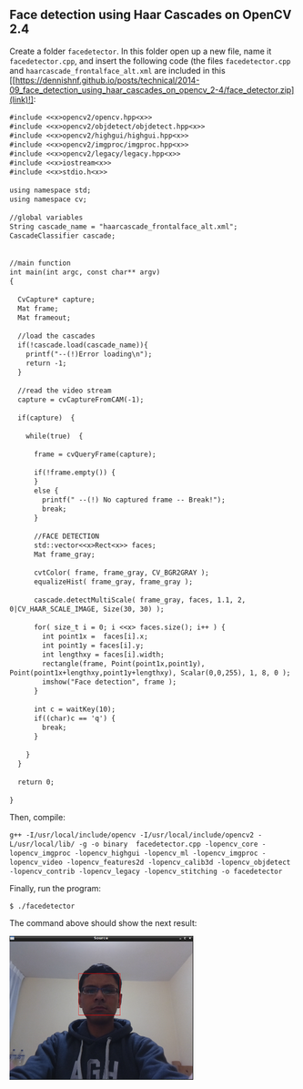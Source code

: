 
## Face detection using Haar Cascades on OpenCV 2.4 ##

Create a folder ```facedetector```. In this folder open up a new file, name it ```facedetector.cpp```, and insert the following code (the files ```facedetector.cpp``` and ```haarcascade_frontalface_alt.xml``` are included in this [[https://dennishnf.github.io/posts/technical/2014-09_face_detection_using_haar_cascades_on_opencv_2-4/face_detector.zip](link)!]:

```
#include <<x>opencv2/opencv.hpp<x>>
#include <<x>opencv2/objdetect/objdetect.hpp<x>>
#include <<x>opencv2/highgui/highgui.hpp<x>>
#include <<x>opencv2/imgproc/imgproc.hpp<x>>
#include <<x>opencv2/legacy/legacy.hpp<x>>
#include <<x>iostream<x>>
#include <<x>stdio.h<x>>
     
using namespace std;
using namespace cv;
     
//global variables
String cascade_name = "haarcascade_frontalface_alt.xml";
CascadeClassifier cascade;
     
     
//main function
int main(int argc, const char** argv)
{
     
  CvCapture* capture;
  Mat frame;
  Mat frameout;
    
  //load the cascades
  if(!cascade.load(cascade_name)){
    printf("--(!)Error loading\n"); 
    return -1; 
  }
     
  //read the video stream
  capture = cvCaptureFromCAM(-1);
    
  if(capture)  {
     
    while(true)  {
       
      frame = cvQueryFrame(capture);
      
      if(!frame.empty()) {
      }
      else {
        printf(" --(!) No captured frame -- Break!"); 
        break;
      }
      
      //FACE DETECTION
      std::vector<<x>Rect<x>> faces;
      Mat frame_gray;
      
      cvtColor( frame, frame_gray, CV_BGR2GRAY );
      equalizeHist( frame_gray, frame_gray );
      
      cascade.detectMultiScale( frame_gray, faces, 1.1, 2, 0|CV_HAAR_SCALE_IMAGE, Size(30, 30) );
      
      for( size_t i = 0; i <<x> faces.size(); i++ ) {
        int point1x =  faces[i].x;
        int point1y = faces[i].y;
        int lengthxy = faces[i].width;
        rectangle(frame, Point(point1x,point1y), Point(point1x+lengthxy,point1y+lengthxy), Scalar(0,0,255), 1, 8, 0 );
        imshow("Face detection", frame );
      }
      
      int c = waitKey(10);
      if((char)c == 'q') { 
        break; 
      }
    
    }
  }
    
  return 0;
     
}
```

Then, compile:

```
g++ -I/usr/local/include/opencv -I/usr/local/include/opencv2 -L/usr/local/lib/ -g -o binary  facedetector.cpp -lopencv_core -lopencv_imgproc -lopencv_highgui -lopencv_ml -lopencv_imgproc -lopencv_video -lopencv_features2d -lopencv_calib3d -lopencv_objdetect -lopencv_contrib -lopencv_legacy -lopencv_stitching -o facedetector
```

Finally, run the program:

```
$ ./facedetector
```

The command above should show the next result:

![image](/posts/technical/2014-09_face_detection_using_haar_cascades_on_opencv_2-4/facedetector.png)


